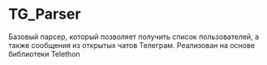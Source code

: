 # TG_Parser
Базовый парсер, который позволяет получить список пользователей, а также сообщения из открытых чатов Телеграм.
Реализован на основе библиотеки Telethon
